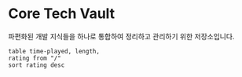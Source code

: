 
# Core Tech Vault

파편화된 개발 지식들을 하나로 통합하여 정리하고 관리하기 위한 저장소입니다. 

```dataview 
table time-played, length, 
rating from "/" 
sort rating desc 
```